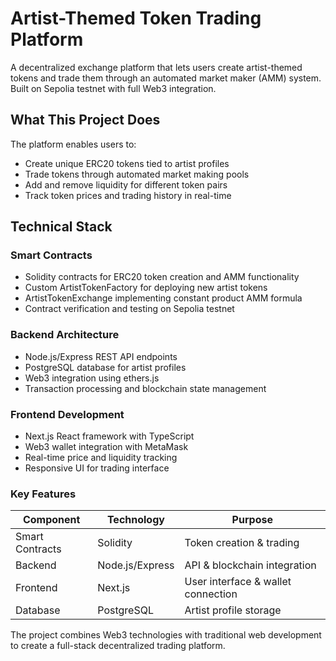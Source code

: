 # Artist-Themed Token Trading Platform
A decentralized exchange platform that lets users create artist-themed tokens and trade them through an automated market maker (AMM) system. Built on Sepolia testnet with full Web3 integration.

## What This Project Does
The platform enables users to:
* Create unique ERC20 tokens tied to artist profiles
* Trade tokens through automated market making pools
* Add and remove liquidity for different token pairs 
* Track token prices and trading history in real-time

## Technical Stack
### Smart Contracts
* Solidity contracts for ERC20 token creation and AMM functionality
* Custom ArtistTokenFactory for deploying new artist tokens
* ArtistTokenExchange implementing constant product AMM formula
* Contract verification and testing on Sepolia testnet

### Backend Architecture
* Node.js/Express REST API endpoints
* PostgreSQL database for artist profiles
* Web3 integration using ethers.js
* Transaction processing and blockchain state management

### Frontend Development
* Next.js React framework with TypeScript
* Web3 wallet integration with MetaMask
* Real-time price and liquidity tracking
* Responsive UI for trading interface

### Key Features
| Component | Technology | Purpose |
|-----------|------------|----------|
| Smart Contracts | Solidity | Token creation & trading |
| Backend | Node.js/Express | API & blockchain integration |
| Frontend | Next.js | User interface & wallet connection |
| Database | PostgreSQL | Artist profile storage |

The project combines Web3 technologies with traditional web development to create a full-stack decentralized trading platform.
